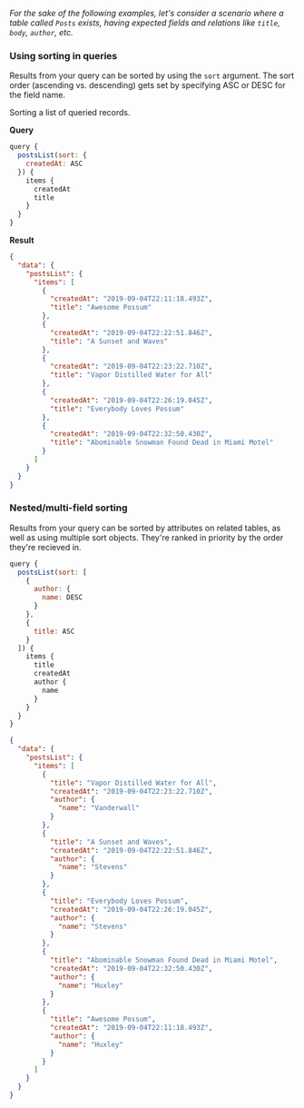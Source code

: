*For the sake of the following examples, let's consider a scenario where a table called `Posts` exists, having expected fields and relations like `title`, `body`, `author`, etc.*

### Using sorting in queries

Results from your query can be sorted by using the `sort` argument. The sort order (ascending vs. descending) gets set by specifying ASC or DESC for the field name.

Sorting a list of queried records.

**Query**
```javascript
query {
  postsList(sort: {
    createdAt: ASC
  }) {
    items {
      createdAt
      title
    }
  }
}
```

**Result**
```json
{
  "data": {
    "postsList": {
      "items": [
        {
          "createdAt": "2019-09-04T22:11:18.493Z",
          "title": "Awesome Possum"
        },
        {
          "createdAt": "2019-09-04T22:22:51.846Z",
          "title": "A Sunset and Waves"
        },
        {
          "createdAt": "2019-09-04T22:23:22.710Z",
          "title": "Vapor Distilled Water for All"
        },
        {
          "createdAt": "2019-09-04T22:26:19.045Z",
          "title": "Everybody Loves Possum"
        },
        {
          "createdAt": "2019-09-04T22:32:50.430Z",
          "title": "Abominable Snowman Found Dead in Miami Motel"
        }
      ]
    }
  }
}
```

### Nested/multi-field sorting

Results from your query can be sorted by attributes on related tables, as well as using multiple sort objects. They're ranked in priority by the order they're recieved in.

```javascript
query {
  postsList(sort: [
    {
      author: {
        name: DESC
      }
    }, 
    {
      title: ASC
    }
  ]) {
    items {
      title
      createdAt
      author {
        name
      }
    }
  }
}
```

```json
{
  "data": {
    "postsList": {
      "items": [
        {
          "title": "Vapor Distilled Water for All",
          "createdAt": "2019-09-04T22:23:22.710Z",
          "author": {
            "name": "Vanderwall"
          }
        },
        {
          "title": "A Sunset and Waves",
          "createdAt": "2019-09-04T22:22:51.846Z",
          "author": {
            "name": "Stevens"
          }
        },
        {
          "title": "Everybody Loves Possum",
          "createdAt": "2019-09-04T22:26:19.045Z",
          "author": {
            "name": "Stevens"
          }
        },
        {
          "title": "Abominable Snowman Found Dead in Miami Motel",
          "createdAt": "2019-09-04T22:32:50.430Z",
          "author": {
            "name": "Huxley"
          }
        },
        {
          "title": "Awesome Possum",
          "createdAt": "2019-09-04T22:11:18.493Z",
          "author": {
            "name": "Huxley"
          }
        }
      ]
    }
  }
}
```


